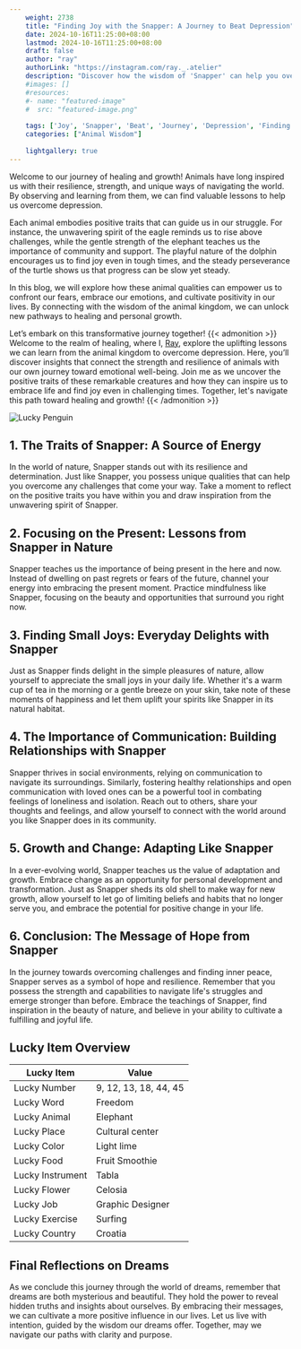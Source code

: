 ```yaml
---
    weight: 2738
    title: "Finding Joy with the Snapper: A Journey to Beat Depression"  # Assuming 'title' column exists
    date: 2024-10-16T11:25:00+08:00
    lastmod: 2024-10-16T11:25:00+08:00
    draft: false
    author: "ray"
    authorLink: "https://instagram.com/ray._.atelier"
    description: "Discover how the wisdom of 'Snapper' can help you overcome depression and find joy in your life journey."
    #images: []
    #resources:
    #- name: "featured-image"
    #  src: "featured-image.png"
    
    tags: ['Joy', 'Snapper', 'Beat', 'Journey', 'Depression', 'Finding']
    categories: ["Animal Wisdom"]
    
    lightgallery: true
---
```

    
Welcome to our journey of healing and growth! Animals have long inspired us with their resilience, strength, and unique ways of navigating the world. By observing and learning from them, we can find valuable lessons to help us overcome depression.

Each animal embodies positive traits that can guide us in our struggle. For instance, the unwavering spirit of the eagle reminds us to rise above challenges, while the gentle strength of the elephant teaches us the importance of community and support. The playful nature of the dolphin encourages us to find joy even in tough times, and the steady perseverance of the turtle shows us that progress can be slow yet steady.

In this blog, we will explore how these animal qualities can empower us to confront our fears, embrace our emotions, and cultivate positivity in our lives. By connecting with the wisdom of the animal kingdom, we can unlock new pathways to healing and personal growth.

Let’s embark on this transformative journey together!
{{< admonition >}}
Welcome to the realm of healing, where I, [Ray](https://instagram.com/ray._.atelier), explore the uplifting lessons we can learn from the animal kingdom to overcome depression. Here, you’ll discover insights that connect the strength and resilience of animals with our own journey toward emotional well-being. Join me as we uncover the positive traits of these remarkable creatures and how they can inspire us to embrace life and find joy even in challenging times. Together, let's navigate this path toward healing and growth!
{{< /admonition >}}

![Lucky Penguin](https://cdn.pixabay.com/photo/2024/09/07/02/34/penguins-9028827_1280.jpg "Lucky Penguin")

## 1. The Traits of Snapper: A Source of Energy
In the world of nature, Snapper stands out with its resilience and determination. Just like Snapper, you possess unique qualities that can help you overcome any challenges that come your way. Take a moment to reflect on the positive traits you have within you and draw inspiration from the unwavering spirit of Snapper.

## 2. Focusing on the Present: Lessons from Snapper in Nature
Snapper teaches us the importance of being present in the here and now. Instead of dwelling on past regrets or fears of the future, channel your energy into embracing the present moment. Practice mindfulness like Snapper, focusing on the beauty and opportunities that surround you right now.

## 3. Finding Small Joys: Everyday Delights with Snapper
Just as Snapper finds delight in the simple pleasures of nature, allow yourself to appreciate the small joys in your daily life. Whether it's a warm cup of tea in the morning or a gentle breeze on your skin, take note of these moments of happiness and let them uplift your spirits like Snapper in its natural habitat.

## 4. The Importance of Communication: Building Relationships with Snapper
Snapper thrives in social environments, relying on communication to navigate its surroundings. Similarly, fostering healthy relationships and open communication with loved ones can be a powerful tool in combating feelings of loneliness and isolation. Reach out to others, share your thoughts and feelings, and allow yourself to connect with the world around you like Snapper does in its community.

## 5. Growth and Change: Adapting Like Snapper
In a ever-evolving world, Snapper teaches us the value of adaptation and growth. Embrace change as an opportunity for personal development and transformation. Just as Snapper sheds its old shell to make way for new growth, allow yourself to let go of limiting beliefs and habits that no longer serve you, and embrace the potential for positive change in your life.

## 6. Conclusion: The Message of Hope from Snapper
In the journey towards overcoming challenges and finding inner peace, Snapper serves as a symbol of hope and resilience. Remember that you possess the strength and capabilities to navigate life's struggles and emerge stronger than before. Embrace the teachings of Snapper, find inspiration in the beauty of nature, and believe in your ability to cultivate a fulfilling and joyful life.


## Lucky Item Overview
| Lucky Item          | Value              |
|---------------|--------------------|
| Lucky Number        | 9, 12, 13, 18, 44, 45  |
| Lucky Word          | Freedom |
| Lucky Animal        | Elephant |
| Lucky Place         | Cultural center     |
| Lucky Color         | Light lime     |
| Lucky Food          | Fruit Smoothie      |
| Lucky Instrument    | Tabla |
| Lucky Flower        | Celosia    |
| Lucky Job           | Graphic Designer       |
| Lucky Exercise      | Surfing  |
| Lucky Country       | Croatia    |


##  Final Reflections on Dreams

As we conclude this journey through the world of dreams, remember that dreams are both mysterious and beautiful. They hold the power to reveal hidden truths and insights about ourselves. By embracing their messages, we can cultivate a more positive influence in our lives. Let us live with intention, guided by the wisdom our dreams offer. Together, may we navigate our paths with clarity and purpose.
